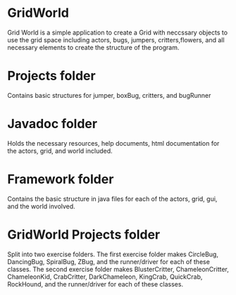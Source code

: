 # GridWorld

Grid World is a simple application to create a Grid with neccssary objects to use the grid space including 
actors, bugs, jumpers, critters,flowers, and all necessary elements to create the structure of the program.

# Projects folder
Contains basic structures for jumper, boxBug, critters, and bugRunner

# Javadoc folder
Holds the necessary resources, help documents, html documentation for the actors, grid, and world included.

# Framework folder
Contains the basic structure in java files for each of the actors, grid, gui, and the world involved.

# GridWorld Projects folder
Split into two exercise folders. 
The first exercise folder makes CircleBug, DancingBug, SpiralBug, ZBug, and the runner/driver for each of these classes.
The second exercise folder makes BlusterCritter, ChameleonCritter, ChameleonKid, CrabCritter, DarkChameleon, KingCrab, 
QuickCrab, RockHound, and the runner/driver for each of these classes.
